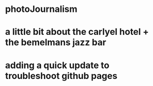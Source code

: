 # photoJournalism
# a little bit about the carlyel hotel + the bemelmans jazz bar
# adding a quick update to troubleshoot github pages